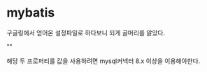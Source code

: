 # mybatis


구글링에서 얻어온 설정파일로 하다보니 되게 골머리를 앓았다.

"<property name="driverClassName" value="com.mysql.cj.jdbc.Driver"/>"
<property name="url" value="jdbc:mysql://127.0.0.1:3306/spring?serverTimezone=UTC"/>

해당 두 프로퍼티를 값을 사용하려면 mysql커넥터 8.x 이상을 이용해야한다.
